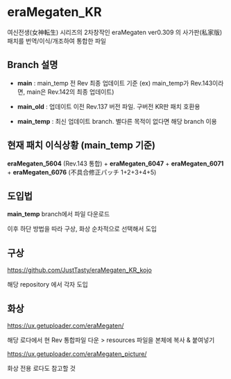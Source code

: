 # eraMegaten_KR

여신전생(女神転生) 시리즈의 2차창작인 eraMegaten ver0.309 의 사가판(私家版) 패치를 번역/이식/개조하여 통합한 파일

## Branch 설명

* __main__ : main_temp 전 Rev 최종 업데이트 기준 (ex) main_temp가 Rev.143이라면, main은 Rev.142의 최종 업데이트)

* __main_old__ : 업데이트 이전 Rev.137 버전 파일. 구버전 KR판 패치 호환용

* __main_temp__ : 최신 업데이트 branch. 별다른 목적이 없다면 해당 branch 이용

## 현재 패치 이식상황 (main_temp 기준)

__eraMegaten_5604__ (Rev.143 통합) + __eraMegaten_6047__ + __eraMegaten_6071__ + __eraMegaten_6076__ (不具合修正パッチ 1+2+3+4+5)

## 도입법

__main_temp__ branch에서 파일 다운로드

이후 하단 방법을 따라 구상, 화상 순차적으로 선택해서 도입

## 구상

https://github.com/JustTasty/eraMegaten_KR_kojo

해당 repository 에서 각자 도입

## 화상

https://ux.getuploader.com/eraMegaten/

해당 로다에서 현 Rev 통합파일 다운 > resources 파일을 본체에 복사 & 붙여넣기

https://ux.getuploader.com/eraMegaten_picture/

화상 전용 로다도 참고할 것
